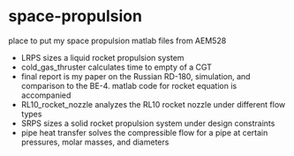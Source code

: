 # space-propulsion
place to put my space propulsion matlab files from AEM528


- LRPS sizes a liquid rocket propulsion system
- cold_gas_thruster calculates time to empty of a CGT
- final report is my paper on the Russian RD-180, simulation, and comparison to the BE-4. matlab code for rocket equation is accompanied
- RL10_rocket_nozzle analyzes the RL10 rocket nozzle under different flow types
- SRPS sizes a solid rocket propulsion system under design constraints
- pipe heat transfer solves the compressible flow for a pipe at certain pressures, molar masses, and diameters
